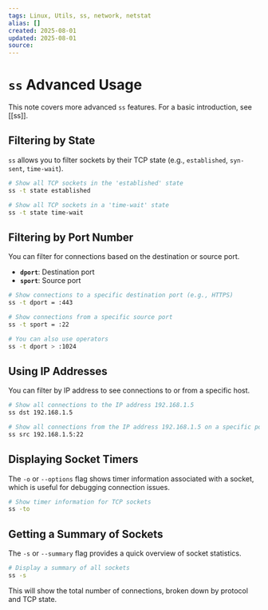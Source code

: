 ```yaml
---
tags: Linux, Utils, ss, network, netstat
alias: []
created: 2025-08-01
updated: 2025-08-01
source:
---
```


# `ss` Advanced Usage

This note covers more advanced `ss` features. For a basic introduction, see [[ss]].

## Filtering by State

`ss` allows you to filter sockets by their TCP state (e.g., `established`, `syn-sent`, `time-wait`).

```bash
# Show all TCP sockets in the 'established' state
ss -t state established

# Show all TCP sockets in a 'time-wait' state
ss -t state time-wait
```

## Filtering by Port Number

You can filter for connections based on the destination or source port.

- **`dport`**: Destination port
- **`sport`**: Source port

```bash
# Show connections to a specific destination port (e.g., HTTPS)
ss -t dport = :443

# Show connections from a specific source port
ss -t sport = :22

# You can also use operators
ss -t dport > :1024
```

## Using IP Addresses

You can filter by IP address to see connections to or from a specific host.

```bash
# Show all connections to the IP address 192.168.1.5
ss dst 192.168.1.5

# Show all connections from the IP address 192.168.1.5 on a specific port
ss src 192.168.1.5:22
```

## Displaying Socket Timers

The `-o` or `--options` flag shows timer information associated with a socket, which is useful for debugging connection issues.

```bash
# Show timer information for TCP sockets
ss -to
```

## Getting a Summary of Sockets

The `-s` or `--summary` flag provides a quick overview of socket statistics.

```bash
# Display a summary of all sockets
ss -s
```
This will show the total number of connections, broken down by protocol and TCP state.